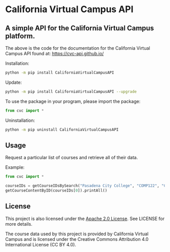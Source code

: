 # California Virtual Campus API 
A simple API for the California Virtual Campus platform.
---

The above is the code for the documentation for the California Virtual Campus API found at:
https://cvc-api.github.io/

Installation:
```bash
python -m pip install CaliforniaVirtualCampusAPI 
```

Update:
```bash
python -m pip install CaliforniaVirtualCampusAPI --upgrade
```

To use the package in your program, please import the package:
```python
from cvc import *
```

Uninstallation:
```bash
python -m pip uninstall CaliforniaVirtualCampusAPI 
```

## Usage
Request a particular list of courses and retrieve all of their data.

Example:
```python
from cvc import *

courseIDs = getCourseIDsBySearch("Pasadena City College", "COMP122", "CS2", "FUNDAMENTALS OF COMPUTER SCIENCE I")
getCourseContentByID(courseIDs[0]).printAll()
```

## License
This project is also licensed under the [Apache 2.0 License](http://www.apache.org/licenses/LICENSE-2.0). See LICENSE for more details.

The course data used by this project is provided by California Virtual Campus and is licensed under the Creative Commons Attribution 4.0 International License (CC BY 4.0).